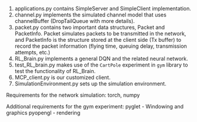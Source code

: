 1. applications.py contains SimpleServer and SimpleClient implementation.
2. channel.py implements the simulated channel model that uses channelBuffer (DropTailQueue with more details).
3. packet.py contains two important data structures, Packet and PacketInfo. Packet simulates packets to be transmitted in the network, and PacketInfo is the structure stored at the client side (Tx buffer) to record the packet information (flying time, queuing delay, transmission attempts, etc.)
4. RL_Brain.py implements a general DQN and the related neural network. 
5. test_RL_brain.py makes use of the `CartPole` experiment in `gym` library to test the functionality of RL_Brain.
6. MCP_client.py is our customized client.
7. SimulationEnvironment.py sets up the simulation environment.

Requirements for the network simulation:
torch, numpy

Additional requirements for the gym experiment:
pyglet - Windowing and graphics
pyopengl - rendering